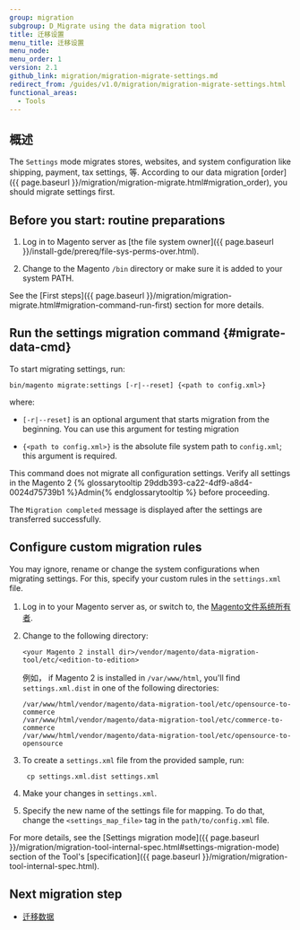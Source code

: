 ```yaml
---
group: migration
subgroup: D_Migrate using the data migration tool
title: 迁移设置
menu_title: 迁移设置
menu_node:
menu_order: 1
version: 2.1
github_link: migration/migration-migrate-settings.md
redirect_from: /guides/v1.0/migration/migration-migrate-settings.html
functional_areas:
  - Tools
---
```


## 概述

The `Settings` mode migrates stores, websites, and system configuration like shipping, payment, tax settings, 等.
According to our data migration [order]({{ page.baseurl }}/migration/migration-migrate.html#migration_order), you should migrate settings first.

## Before you start: routine preparations

1. Log in to Magento server as [the file system owner]({{ page.baseurl }}/install-gde/prereq/file-sys-perms-over.html).

2. Change to the Magento `/bin` directory or make sure it is added to your system PATH.

See the [First steps]({{ page.baseurl }}/migration/migration-migrate.html#migration-command-run-first) section for more details.

## Run the settings migration command {#migrate-data-cmd}

To start migrating settings, run:

	bin/magento migrate:settings [-r|--reset] {<path to config.xml>}

where:

* `[-r|--reset]` is an optional argument that starts migration from the beginning. You can use this argument for testing migration

* `{<path to config.xml>}` is the absolute file system path to `config.xml`; this argument is required.

<div class="bs-callout bs-callout-info" id="info">
<span class="glyphicon-class">
  <p>This command does not migrate all configuration settings. Verify all settings in the Magento 2 {% glossarytooltip 29ddb393-ca22-4df9-a8d4-0024d75739b1 %}Admin{% endglossarytooltip %} before proceeding.</p></span>
</div>

The `Migration completed` message is displayed after the settings are transferred successfully.

## Configure custom migration rules

You may ignore, rename or change the system configurations when migrating settings. For this, specify your custom rules in the `settings.xml` file.

1.	Log in to your Magento server as, or switch to, the <a href="{{ page.baseurl }}/install-gde/prereq/apache-user.html">Magento文件系统所有者</a>.

2.	Change to the following directory:

		<your Magento 2 install dir>/vendor/magento/data-migration-tool/etc/<edition-to-edition>

	例如， if Magento 2 is installed in `/var/www/html`, you'll find `settings.xml.dist` in one of the following directories:

		/var/www/html/vendor/magento/data-migration-tool/etc/opensource-to-commerce
		/var/www/html/vendor/magento/data-migration-tool/etc/commerce-to-commerce
		/var/www/html/vendor/magento/data-migration-tool/etc/opensource-to-opensource

3. To create a `settings.xml` file from the provided sample, run:

		cp settings.xml.dist settings.xml

4. Make your changes in `settings.xml`.

5. Specify the new name of the settings file for mapping. To do that, change the `<settings_map_file>` tag in the `path/to/config.xml` file.

For more details, see the [Settings migration mode]({{ page.baseurl }}/migration/migration-tool-internal-spec.html#settings-migration-mode) section of the Tool's [specification]({{ page.baseurl }}/migration/migration-tool-internal-spec.html).

## Next migration step

* <a href="{{ page.baseurl }}/migration/migration-migrate-data.html">迁移数据</a>
